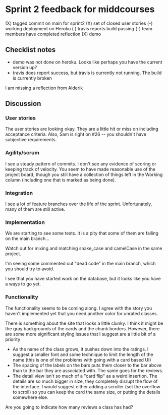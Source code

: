 # Sprint 2 feedback for middcourses

(X) tagged commit on main for sprint2
(X) set of closed user stories
(-) working deployment on Heroku
( ) travis reports build passing
(-) team members have completed reflection
(X) demo

## Checklist notes

- demo was not done on heroku. Looks like perhaps you have the current version up?
- travis does report success, but travis is currently not running. The build is currently broken

I am missing a reflection from Alderik


## Discussion

### User stories

The user stories are looking okay. They are a little hit or miss on including acceptance criteria. Also, Sam is right on #26 -- you shouldn't have subjective requirements.


### Agility/scrum

I see a steady pattern of commits. I don't see any evidence of scoring or keeping track of velocity. You seem to have made reasonable use of the project board, though you still have a collection of things left in the Working column (including one that is marked as being done).

### Integration

I see a lot of feature branches over the life of the sprint. Unfortunately, many of them are still active. 

### Implementation

We are starting to see some tests. It is a pity that some of them are failing on the main branch... 

Watch out for mixing and matching snake_case and camelCase in the same project. 


I'm seeing some commented out "dead code" in the main branch, which you should try to avoid.

I see that you have started work on the database, but it looks like you have a ways to go yet.


### Functionality

The functionality seems to be coming along. I agree with the story you haven't implemented yet that you need another color for unrated classes. 

There is something about the site that looks a little clunky. I think it might be the gray backgrounds of the cards and the chunk borders. However, there are some more significant styling issues that I suggest are a little bit of a priority

- As the name of the class grows, it pushes down into the ratings. I suggest a smaller font and some technique to limit the length of the name (this is one of the problems with going with a card based UI)
- The spacing of the labels on the bars puts them closer to the bar above than to the bar they are associated with. The same goes for the reviews.
- The detail view isn't so much of a "card flip" as a weird insertion. The details are so much bigger in size, they completely disrupt the flow of the interface. I would suggest either adding a scroller (set the overflow to scroll) so you can keep the card the same size, or putting the details somewhere else.

Are you going to indicate how many reviews a class has had?
